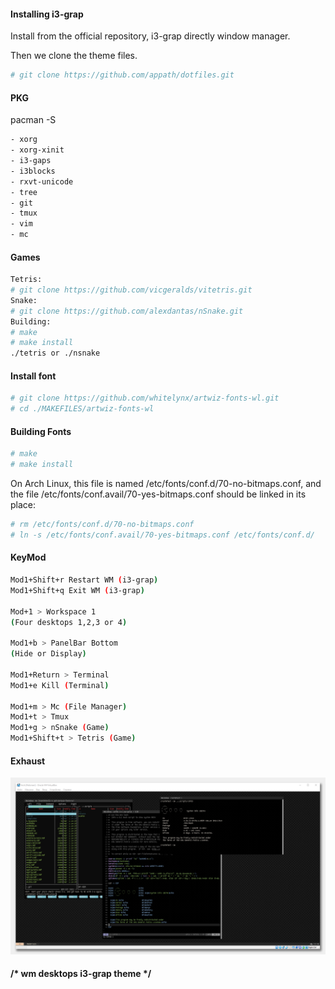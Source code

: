 #### Installing i3-grap

Install from the official repository, i3-grap directly window manager.

Then we clone the theme files.
```bash
# git clone https://github.com/appath/dotfiles.git
```
#### PKG 
pacman -S
```bash
- xorg 
- xorg-xinit 
- i3-gaps 
- i3blocks 
- rxvt-unicode 
- tree 
- git 
- tmux 
- vim 
- mc 
```
#### Games
```bash
Tetris:
# git clone https://github.com/vicgeralds/vitetris.git
Snake:
# git clone https://github.com/alexdantas/nSnake.git
Building:
# make
# make install
./tetris or ./nsnake
```

#### Install font
```bash
# git clone https://github.com/whitelynx/artwiz-fonts-wl.git
# cd ./MAKEFILES/artwiz-fonts-wl
```

#### Building Fonts
```bash
# make
# make install
```

On Arch Linux, this file is named /etc/fonts/conf.d/70-no-bitmaps.conf, and the file /etc/fonts/conf.avail/70-yes-bitmaps.conf should be linked in its place:
```bash
# rm /etc/fonts/conf.d/70-no-bitmaps.conf
# ln -s /etc/fonts/conf.avail/70-yes-bitmaps.conf /etc/fonts/conf.d/
```

#### KeyMod
```bash
Mod1+Shift+r Restart WM (i3-grap)
Mod1+Shift+q Exit WM (i3-grap)

Mod+1 > Workspace 1
(Four desktops 1,2,3 or 4)

Mod1+b > PanelBar Bottom
(Hide or Display)

Mod1+Return > Terminal
Mod1+e Kill (Terminal)

Mod1+m > Mc (File Manager)
Mod1+t > Tmux
Mod1+g > nSnake (Game)
Mod1+Shift+t > Tetris (Game)
```
#### Exhaust
![i3](VirtualBox_i3-graps.jpg)
#### /* wm desktops i3-grap theme */
